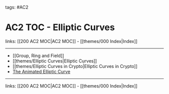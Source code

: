 tags: #AC2

# AC2 TOC - Elliptic Curves

links: [[200 AC2 MOC|AC2 MOC]] - [[themes/000 Index|Index]]

---

- [[Group, Ring and Field]]
- [[themes/Elliptic Curves|Elliptic Curves]]
- [[themes/Elliptic Curves in Crypto|Elliptic Curves in Crypto]]
- [The Animated Elliptic Curve](https://curves.xargs.org/)

---
links: [[200 AC2 MOC|AC2 MOC]] - [[themes/000 Index|Index]]